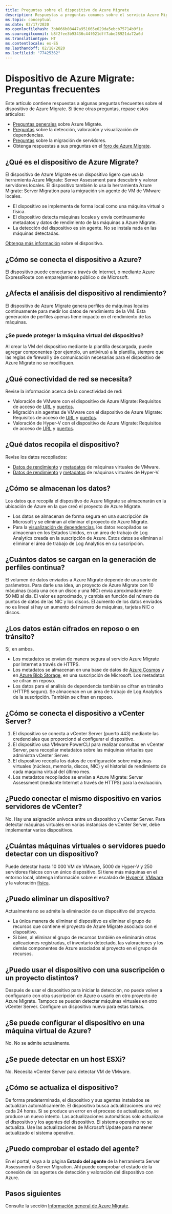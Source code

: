 ```yaml
---
title: Preguntas sobre el dispositivo de Azure Migrate
description: Respuestas a preguntas comunes sobre el servicio Azure Migrate
ms.topic: conceptual
ms.date: 02/17/2020
ms.openlocfilehash: 3bb066b08447a951665e629da5ebcb75714b9f1e
ms.sourcegitcommit: b8f2fee3b93436c44f021dff7abe28921da72a6d
ms.translationtype: HT
ms.contentlocale: es-ES
ms.lasthandoff: 02/18/2020
ms.locfileid: "77425362"
---
```

# <a name="azure-migrate-appliance-common-questions"></a>Dispositivo de Azure Migrate: Preguntas frecuentes

Este artículo contiene respuestas a algunas preguntas frecuentes sobre el dispositivo de Azure Migrate. Si tiene otras preguntas, repase estos artículos:

- [Preguntas generales](resources-faq.md) sobre Azure Migrate.
- [Preguntas](common-questions-discovery-assessment.md) sobre la detección, valoración y visualización de dependencias.
- [Preguntas](common-questions-server-migration.md) sobre la migración de servidores.
- Obtenga respuestas a sus preguntas en el [foro de Azure Migrate](https://aka.ms/AzureMigrateForum). 


## <a name="what-is-the-azure-migrate-appliance"></a>¿Qué es el dispositivo de Azure Migrate?

El dispositivo de Azure Migrate es un dispositivo ligero que usa la herramienta Azure Migrate: Server Assessment para descubrir y valorar servidores locales. El dispositivo también lo usa la herramienta Azure Migrate: Server Migration para la migración sin agente de VM de VMware locales. 

- El dispositivo se implementa de forma local como una máquina virtual o física.
- El dispositivo detecta máquinas locales y envía continuamente metadatos y datos de rendimiento de las máquinas a Azure Migrate.
- La detección del dispositivo es sin agente. No se instala nada en las máquinas detectadas.

[Obtenga más información](migrate-appliance.md) sobre el dispositivo.

## <a name="how-does-the-appliance-connect-to-azure"></a>¿Cómo se conecta el dispositivo a Azure?

El dispositivo puede conectarse a través de Internet, o mediante Azure ExpressRoute con emparejamiento público o de Microsoft.

## <a name="does-appliance-analysis-impact-performance"></a>¿Afecta el análisis del dispositivo al rendimiento?

El dispositivo de Azure Migrate genera perfiles de máquinas locales continuamente para medir los datos de rendimiento de la VM. Esta generación de perfiles apenas tiene impacto en el rendimiento de las máquinas.

### <a name="can-i-harden-the-appliance-vm"></a>¿Se puede proteger la máquina virtual del dispositivo?

Al crear la VM del dispositivo mediante la plantilla descargada, puede agregar componentes (por ejemplo, un antivirus) a la plantilla, siempre que las reglas de firewall y de comunicación necesarias para el dispositivo de Azure Migrate no se modifiquen.


## <a name="what-network-connectivity-is-needed"></a>¿Qué conectividad de red se necesita?

Revise la información acerca de la conectividad de red:
- Valoración de VMware con el dispositivo de Azure Migrate: Requisitos de acceso de [URL](migrate-appliance.md#url-access) y [puertos](migrate-support-matrix-vmware.md#port-access).
- Migración sin agentes de VMware con el dispositivo de Azure Migrate: Requisitos de acceso de [URL](migrate-appliance.md#url-access) y [puertos](migrate-support-matrix-vmware-migration.md#agentless-ports).
- Valoración de Hyper-V con el dispositivo de Azure Migrate: Requisitos de acceso de [URL](migrate-appliance.md#url-access) y [puertos](migrate-support-matrix-hyper-v.md#port-access).


## <a name="what-data-does-the-appliance-collect"></a>¿Qué datos recopila el dispositivo?

Revise los datos recopilados:

- [Datos de rendimiento](migrate-appliance.md#collected-performance-data-vmware) y [metadatos](migrate-appliance.md#collected-metadata-vmware) de máquinas virtuales de VMware.
- [Datos de rendimiento](migrate-appliance.md#collected-performance-data-hyper-v) y [metadatos](migrate-appliance.md#collected-metadata-hyper-v) de máquinas virtuales de Hyper-V.


## <a name="how-is-data-stored"></a>¿Cómo se almacenan los datos?

Los datos que recopila el dispositivo de Azure Migrate se almacenarán en la ubicación de Azure en la que creó el proyecto de Azure Migrate. 

- Los datos se almacenan de forma segura en una suscripción de Microsoft y se eliminan al eliminar el proyecto de Azure Migrate.
- Para la [visualización de dependencias](concepts-dependency-visualization.md), los datos recopilados se almacenan en los Estados Unidos, en un área de trabajo de Log Analytics creada en la suscripción de Azure. Estos datos se eliminan al eliminar el área de trabajo de Log Analytics en su suscripción.

## <a name="how-much-data-is-uploaded-in-continuous-profiling"></a>¿Cuántos datos se cargan en la generación de perfiles continua?

El volumen de datos enviados a Azure Migrate depende de una serie de parámetros. Para darle una idea, un proyecto de Azure Migrate con 10 máquinas (cada una con un disco y una NIC) envía aproximadamente 50 MB al día. El valor es aproximado, y cambia en función del número de puntos de datos de las NIC y los discos. El aumento de los datos enviados no es lineal si hay un aumento del número de máquinas, tarjetas NIC o discos.

## <a name="is-data-encrypted-at-restin-transit"></a>¿Los datos están cifrados en reposo o en tránsito?

Sí, en ambos.

- Los metadatos se envían de manera segura al servicio Azure Migrate por Internet a través de HTTPS.
- Los metadatos se almacenan en una base de datos de [Azure Cosmos](../cosmos-db/database-encryption-at-rest.md) y en [Azure Blob Storage](../storage/common/storage-service-encryption.md), en una suscripción de Microsoft. Los metadatos se cifran en reposo.
- Los datos para el análisis de dependencia también se cifran en tránsito (HTTPS seguro). Se almacenan en un área de trabajo de Log Analytics de la suscripción. También se cifran en reposo.

## <a name="how-does-the-appliance-connect-to-vcenter-server"></a>¿Cómo se conecta el dispositivo a vCenter Server?

1. El dispositivo se conecta a vCenter Server (puerto 443) mediante las credenciales que proporcionó al configurar el dispositivo.
2. El dispositivo usa VMware PowerCLI para realizar consultas en vCenter Server, para recopilar metadatos sobre las máquinas virtuales que administra vCenter Server.
3. El dispositivo recopila los datos de configuración sobre máquinas virtuales (núcleos, memoria, discos, NIC) y el historial de rendimiento de cada máquina virtual del último mes.
4. Los metadatos recopilados se envían a Azure Migrate: Server Assessment (mediante Internet a través de HTTPS) para la evaluación.

## <a name="can-i-connect-the-appliance-to-multiple-vcenter-servers"></a>¿Puedo conectar el mismo dispositivo en varios servidores de vCenter?

No. Hay una asignación unívoca entre un dispositivo y vCenter Server. Para detectar máquinas virtuales en varias instancias de vCenter Server, debe implementar varios dispositivos.

## <a name="how-many-vms-or-servers-can-i-discover-with-an-appliance"></a>¿Cuántas máquinas virtuales o servidores puedo detectar con un dispositivo?

Puede detectar hasta 10 000 VM de VMware, 5000 de Hyper-V y 250 servidores físicos con un único dispositivo. Si tiene más máquinas en el entorno local, obtenga información sobre el escalado de [Hyper-V](scale-hyper-v-assessment.md), [VMware](scale-vmware-assessment.md) y la valoración [física](scale-physical-assessment.md).

## <a name="can-i-delete-an-appliance"></a>¿Puedo eliminar un dispositivo?

Actualmente no se admite la eliminación de un dispositivo del proyecto.

- La única manera de eliminar el dispositivo es eliminar el grupo de recursos que contiene el proyecto de Azure Migrate asociado con el dispositivo.
- Si bien, al eliminar el grupo de recursos también se eliminarán otras aplicaciones registradas, el inventario detectado, las valoraciones y los demás componentes de Azure asociados al proyecto en el grupo de recursos.


## <a name="can-i-use-the-appliance-with-a-different-subscriptionproject"></a>¿Puedo usar el dispositivo con una suscripción o un proyecto distintos?

Después de usar el dispositivo para iniciar la detección, no puede volver a configurarlo con otra suscripción de Azure o usarlo en otro proyecto de Azure Migrate. Tampoco se pueden detectar máquinas virtuales en otro vCenter Server. Configure un dispositivo nuevo para estas tareas.

## <a name="can-i-set-up-the-appliance-on-an-azure-vm"></a>¿Se puede configurar el dispositivo en una máquina virtual de Azure?
No. No se admite actualmente. 

## <a name="can-i-discover-on-an-esxi-host"></a>¿Se puede detectar en un host ESXi?
No. Necesita vCenter Server para detectar VM de VMware.

## <a name="how-do-i-update-the-appliance"></a>¿Cómo se actualiza el dispositivo?

De forma predeterminada, el dispositivo y sus agentes instalados se actualizan automáticamente. El dispositivo busca actualizaciones una vez cada 24 horas. Si se produce un error en el proceso de actualización, se produce un nuevo intento. Las actualizaciones automáticas solo actualizan el dispositivo y los agentes del dispositivo. El sistema operativo no se actualiza. Use las actualizaciones de Microsoft Update para mantener actualizado el sistema operativo.

## <a name="can-i-check-agent-health"></a>¿Puedo comprobar el estado del agente?

En el portal, vaya a la página **Estado del agente** de la herramienta Server Assessment o Server Migration. Ahí puede comprobar el estado de la conexión de los agentes de detección y valoración del dispositivo con Azure.

## <a name="next-steps"></a>Pasos siguientes
Consulte la sección [Información general de Azure Migrate](migrate-services-overview.md).

